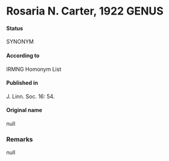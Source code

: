 # Rosaria N. Carter, 1922 GENUS

#### Status
SYNONYM

#### According to
IRMNG Homonym List

#### Published in
J. Linn. Soc. 16: 54.

#### Original name
null

### Remarks
null